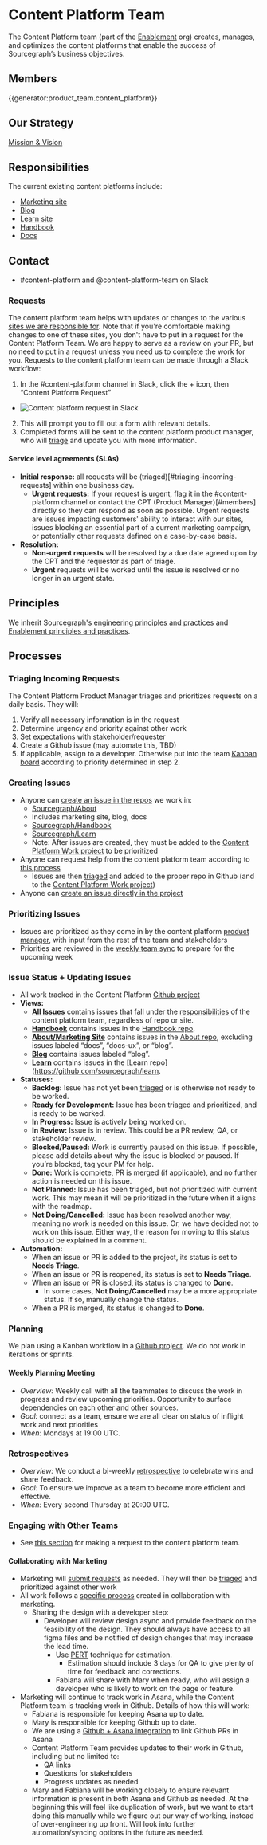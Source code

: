 # Content Platform Team

The Content Platform team (part of the [Enablement](../index.md) org) creates, manages, and optimizes the content platforms that enable the success of Sourcegraph’s business objectives.

## Members

{{generator:product_team.content_platform}}

## Our Strategy

[Mission & Vision](../../../../../strategy-goals/strategy/enablement/content-platform/index.md)

## Responsibilities

The current existing content platforms include:

- [Marketing site](https://about.sourcegraph.com)
- [Blog](https://about.sourcegraph.com/blog/)
- [Learn site](https://learn.sourcegraph.com)
- [Handbook](https://handbook.sourcegraph.com)
- [Docs](https://docs.sourcegraph.com)

## Contact

- #content-platform and @content-platform-team on Slack

### Requests

The content platform team helps with updates or changes to the various [sites we are responsible for](#responsibilities). Note that if you're comfortable making changes to one of these sites, you don't have to put in a request for the Content Platform Team. We are happy to serve as a review on your PR, but no need to put in a request unless you need us to complete the work for you. Requests to the content platform team can be made through a Slack workflow:

1. In the #content-platform channel in Slack, click the + icon, then “Content Platform Request”

- ![Content platform request in Slack](https://storage.googleapis.com/sourcegraph-assets/handbook/content-platform-request.png)

2. This will prompt you to fill out a form with relevant details.
3. Completed forms will be sent to the content platform product manager, who will [triage](#triaging-incoming-requests) and update you with more information.

#### Service level agreements (SLAs)

- **Initial response:** all requests will be (triaged)[#triaging-incoming-requests] within one business day.
  - **Urgent requests:** If your request is urgent, flag it in the #content-platform channel or contact the CPT (Product Manager)[#members] directly so they can respond as soon as possible. Urgent requests are issues impacting customers' ability to interact with our sites, issues blocking an essential part of a current marketing campaign, or potentially other requests defined on a case-by-case basis.
- **Resolution:**
  - **Non-urgent requests** will be resolved by a due date agreed upon by the CPT and the requestor as part of triage.
  - **Urgent** requests will be worked until the issue is resolved or no longer in an urgent state.  

## Principles

We inherit Sourcegraph's [engineering principles and practices](../../process/principles-and-practices.md) and [Enablement principles and practices](../index.md#principles-and-practices).

## Processes

### Triaging Incoming Requests

The Content Platform Product Manager triages and prioritizes requests on a daily basis. They will:

1. Verify all necessary information is in the request
1. Determine urgency and priority against other work
1. Set expectations with stakeholder/requester
1. Create a Github issue (may automate this, TBD)
1. If applicable, assign to a developer. Otherwise put into the team [Kanban board](https://github.com/orgs/sourcegraph/projects/227/views/5?layout=board&filterQuery=label%3A%22%F0%9F%8F%97+Handbook+website%22) according to priority determined in step 2.

### Creating Issues

- Anyone can [create an issue in the repos](https://docs.github.com/en/issues/tracking-your-work-with-issues/creating-an-issue#creating-an-issue-from-a-repository) we work in:
  - [Sourcegraph/About](https://github.com/sourcegraph/about/labels/blog)
  - Includes marketing site, blog, docs
  - [Sourcegraph/Handbook](https://github.com/sourcegraph/handbook)
  - [Sourcegraph/Learn](https://github.com/sourcegraph/learn)
  - Note: After issues are created, they must be added to the [Content Platform Work project](https://github.com/orgs/sourcegraph/projects/227/views/1) to be prioritized
- Anyone can request help from the content platform team according to [this process](#requests)
  - Issues are then [triaged](#triaging-incoming-requests) and added to the proper repo in Github (and to the [Content Platform Work project](https://github.com/orgs/sourcegraph/projects/227/views/1))
- Anyone can [create an issue directly in the project](https://docs.github.com/en/issues/tracking-your-work-with-issues/creating-an-issue#creating-an-issue-from-a-project-board-note)

### Prioritizing Issues

- Issues are prioritized as they come in by the content platform [product manager](../../../product/roles), with input from the rest of the team and stakeholders
- Priorities are reviewed in the [weekly team sync](#weekly-planning-meeting) to prepare for the upcoming week

### Issue Status + Updating Issues

- All work tracked in the Content Platform [Github project](https://github.com/orgs/sourcegraph/projects/227/views/1)
- **Views:**
  - **[All Issues](https://github.com/orgs/sourcegraph/projects/227/views/1)** contains issues that fall under the [responsibilities](#responsibilities) of the content platform team, regardless of repo or site.
  - **[Handbook](https://github.com/orgs/sourcegraph/projects/227/views/5)** contains issues in the [Handbook repo](https://github.com/sourcegraph/handbook).
  - **[About/Marketing Site](https://github.com/orgs/sourcegraph/projects/227/views/7)** contains issues in the [About repo](https://github.com/sourcegraph/about/labels/blog), excluding issues labeled “docs”, “docs-ux”, or “blog”.
  - **[Blog](https://github.com/orgs/sourcegraph/projects/227/views/8)** contains issues labeled “blog”.
  - **[Learn](https://github.com/orgs/sourcegraph/projects/227/views/9)** contains issues in the [Learn repo](https://github.com/sourcegraph/learn.
- **Statuses:**
  - **Backlog:** Issue has not yet been [triaged](#triaging-incoming-requests) or is otherwise not ready to be worked.
  - **Ready for Development:** Issue has been triaged and prioritized, and is ready to be worked.
  - **In Progress:** Issue is actively being worked on.
  - **In Review:** Issue is in review. This could be a PR review, QA, or stakeholder review.
  - **Blocked/Paused:** Work is currently paused on this issue. If possible, please add details about why the issue is blocked or paused. If you’re blocked, tag your PM for help.
  - **Done:** Work is complete, PR is merged (if applicable), and no further action is needed on this issue.
  - **Not Planned:** Issue has been triaged, but not prioritized with current work. This may mean it will be prioritized in the future when it aligns with the roadmap.
  - **Not Doing/Cancelled:** Issue has been resolved another way, meaning no work is needed on this issue. Or, we have decided not to work on this issue. Either way, the reason for moving to this status should be explained in a comment.
- **Automation:**
  - When an issue or PR is added to the project, its status is set to **Needs Triage**.
  - When an issue or PR is reopened, its status is set to **Needs Triage**.
  - When an issue or PR is closed, its status is changed to **Done**.
    - In some cases, **Not Doing/Cancelled** may be a more appropriate status. If so, manually change the status.
  - When a PR is merged, its status is changed to **Done**.

### Planning

We plan using a Kanban workflow in a [Github project](https://github.com/orgs/sourcegraph/projects/227/views/5?layout=board&filterQuery=label%3A%22%F0%9F%8F%97+Handbook+website%22). We do not work in iterations or sprints.

#### Weekly Planning Meeting

- _Overview:_ Weekly call with all the teammates to discuss the work in progress and review upcoming priorities. Opportunity to surface dependencies on each other and other sources.
- _Goal:_ connect as a team, ensure we are all clear on status of inflight work and next priorities
- _When:_ Mondays at 19:00 UTC.

### Retrospectives

- _Overview:_ We conduct a bi-weekly [retrospective](../../../../../company-info-and-process/communication/retrospectives.md) to celebrate wins and share feedback.
- _Goal:_ To ensure we improve as a team to become more efficient and effective.
- _When:_ Every second Thursday at 20:00 UTC.

### Engaging with Other Teams

- See [this section](#requests) for making a request to the content platform team.

#### Collaborating with Marketing

- Marketing will [submit requests](#requests) as needed. They will then be [triaged](#triaging-incoming-requests) and prioritized against other work
- All work follows a [specific process](https://docs.google.com/spreadsheets/d/1tOSgIJ7cg50zha5iSgYhL1exd7f3w4H_yCkOEdnWD4g/edit#gid=215222) created in collaboration with marketing.
  - Sharing the design with a developer step:
    - Developer will review design async and provide feedback on the feasibility of the design. They should always have access to all figma files and be notified of design changes that may increase the lead time.
      - Use [PERT](https://www.techrepublic.com/blog/it-consultant/use-pert-technique-for-more-accurate-estimates/#:~:text=PERT%20is%20an%20estimating%20technique,up%20with%20a%20final%20estimate.&text=The%20resulting%20PERT%20estimate%20is,as%20the%20other%20two%20values.) technique for estimation.
        - Estimation should include 3 days for QA to give plenty of time for feedback and corrections.
      - Fabiana will share with Mary when ready, who will assign a developer who is likely to work on the page or feature.
- Marketing will continue to track work in Asana, while the Content Platform team is tracking work in Github. Details of how this will work:
  - Fabiana is responsible for keeping Asana up to date.
  - Mary is responsible for keeping Github up to date.
  - We are using a [Github + Asana integration](https://asana.com/apps/github) to link Github PRs in Asana
  - Content Platform Team provides updates to their work in Github, including but no limited to:
    - QA links
    - Questions for stakeholders
    - Progress updates as needed
  - Mary and Fabiana will be working closely to ensure relevant information is present in both Asana and Github as needed. At the beginning this will feel like duplication of work, but we want to start doing this manually while we figure out our way of working, instead of over-engineering up front. Will look into further automation/syncing options in the future as needed.
